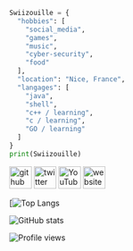 ```python
Swiizouille = {
  "hobbies": [
    "social_media",
    "games",
    "music",
    "cyber-security",
    "food"
  ],
  "location": "Nice, France",
  "langages": [
    "java",
    "shell",
    "c++ / learning",
    "c / learning",
    "GO / learning"
  ]
}
print(Swiizouille)
```

[<img src='https://cdn.jsdelivr.net/npm/simple-icons@3.0.1/icons/github.svg' alt='github' height='40'>](https://github.com/Swiizouille)  [<img src='https://cdn.jsdelivr.net/npm/simple-icons@3.0.1/icons/twitter.svg' alt='twitter' height='40'>](https://twitter.com/@AkaSwiik)  [<img src='https://cdn.jsdelivr.net/npm/simple-icons@3.0.1/icons/youtube.svg' alt='YouTube' height='40'>](https://www.youtube.com/channel/Swiik)  [<img src='https://cdn.jsdelivr.net/npm/simple-icons@3.0.1/icons/icloud.svg' alt='website' height='40'>](https://navazia.fr/)  


[![Top Langs](https://github-readme-stats.vercel.app/api/top-langs/?username=Swiizouille&&show_icons=true&title_color=ffffff&icon_color=bb2acf&text_color=daf7dc&bg_color=151515)

![GitHub stats](https://github-readme-stats.vercel.app/api?username=Swiizouille&&show_icons=true&title_color=ffffff&icon_color=bb2acf&text_color=daf7dc&bg_color=151515)  

![Profile views](https://gpvc.arturio.dev/Swiizouille)  
